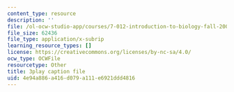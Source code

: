 ```yaml
---
content_type: resource
description: ''
file: /ol-ocw-studio-app/courses/7-012-introduction-to-biology-fall-2004/4e94a886a416d079a111e6921ddd4816_VTWmccDMlDw.srt
file_size: 62436
file_type: application/x-subrip
learning_resource_types: []
license: https://creativecommons.org/licenses/by-nc-sa/4.0/
ocw_type: OCWFile
resourcetype: Other
title: 3play caption file
uid: 4e94a886-a416-d079-a111-e6921ddd4816
---
```


